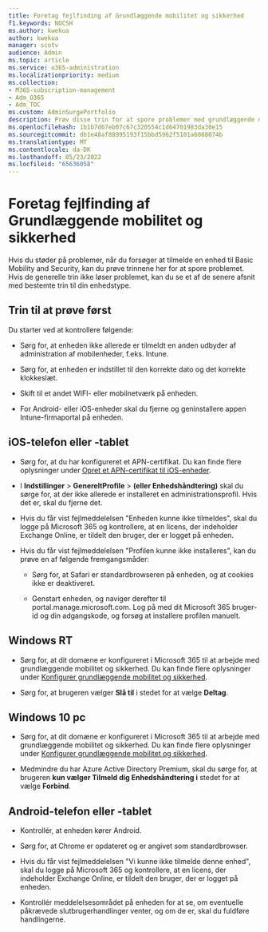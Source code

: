```yaml
---
title: Foretag fejlfinding af Grundlæggende mobilitet og sikkerhed
f1.keywords: NOCSH
ms.author: kwekua
author: kwekua
manager: scotv
audience: Admin
ms.topic: article
ms.service: o365-administration
ms.localizationpriority: medium
ms.collection:
- M365-subscription-management
- Adm_O365
- Adm_TOC
ms.custom: AdminSurgePortfolio
description: Prøv disse trin for at spore problemer med grundlæggende mobilitet og sikkerhed
ms.openlocfilehash: 1b1b7d67eb07c67c320554c1d64701983da30e15
ms.sourcegitcommit: db1e48af88995193f15bbd5962f5101a6088074b
ms.translationtype: MT
ms.contentlocale: da-DK
ms.lasthandoff: 05/23/2022
ms.locfileid: "65636058"
---
```

# <a name="troubleshoot-basic-mobility-and-security"></a>Foretag fejlfinding af Grundlæggende mobilitet og sikkerhed

Hvis du støder på problemer, når du forsøger at tilmelde en enhed til Basic Mobility and Security, kan du prøve trinnene her for at spore problemet. Hvis de generelle trin ikke løser problemet, kan du se et af de senere afsnit med bestemte trin til din enhedstype.

## <a name="steps-to-try-first"></a>Trin til at prøve først

Du starter ved at kontrollere følgende:

- Sørg for, at enheden ikke allerede er tilmeldt en anden udbyder af administration af mobilenheder, f.eks. Intune.

- Sørg for, at enheden er indstillet til den korrekte dato og det korrekte klokkeslæt.

- Skift til et andet WIFI- eller mobilnetværk på enheden.

- For Android- eller iOS-enheder skal du fjerne og geninstallere appen Intune-firmaportal på enheden. 

## <a name="ios-phone-or-tablet"></a>iOS-telefon eller -tablet

- Sørg for, at du har konfigureret et APN-certifikat. Du kan finde flere oplysninger under [Opret et APN-certifikat til iOS-enheder](create-an-apns-certificate-for-ios-devices.md).

- I **Indstillinger** >  **GenereltProfile** >  **(eller Enhedshåndtering)** skal du sørge for, at der ikke allerede er installeret en administrationsprofil. Hvis det er, skal du fjerne det.

- Hvis du får vist fejlmeddelelsen "Enheden kunne ikke tilmeldes", skal du logge på Microsoft 365 og kontrollere, at en licens, der indeholder Exchange Online, er tildelt den bruger, der er logget på enheden.

- Hvis du får vist fejlmeddelelsen "Profilen kunne ikke installeres", kan du prøve en af følgende fremgangsmåder:

    - Sørg for, at Safari er standardbrowseren på enheden, og at cookies ikke er deaktiveret.

    - Genstart enheden, og naviger derefter til portal.manage.microsoft.com. Log på med dit Microsoft 365 bruger-id og din adgangskode, og forsøg at installere profilen manuelt.

## <a name="windows-rt"></a>Windows RT

- Sørg for, at dit domæne er konfigureret i Microsoft 365 til at arbejde med grundlæggende mobilitet og sikkerhed. Du kan finde flere oplysninger under [Konfigurer grundlæggende mobilitet og sikkerhed](set-up.md).
    
- Sørg for, at brugeren vælger **Slå til** i stedet for at vælge **Deltag**.

## <a name="windows-10-pc"></a>Windows 10 pc

- Sørg for, at dit domæne er konfigureret i Microsoft 365 til at arbejde med grundlæggende mobilitet og sikkerhed. Du kan finde flere oplysninger under [Konfigurer grundlæggende mobilitet og sikkerhed](set-up.md).
    
- Medmindre du har Azure Active Directory Premium, skal du sørge for, at brugeren **kun vælger Tilmeld dig Enhedshåndtering i** stedet for at vælge **Forbind**.

## <a name="android-phone-or-tablet"></a>Android-telefon eller -tablet

- Kontrollér, at enheden kører Android.

- Sørg for, at Chrome er opdateret og er angivet som standardbrowser.

- Hvis du får vist fejlmeddelelsen "Vi kunne ikke tilmelde denne enhed", skal du logge på Microsoft 365 og kontrollere, at en licens, der indeholder Exchange Online, er tildelt den bruger, der er logget på enheden.

- Kontrollér meddelelsesområdet på enheden for at se, om eventuelle påkrævede slutbrugerhandlinger venter, og om de er, skal du fuldføre handlingerne.